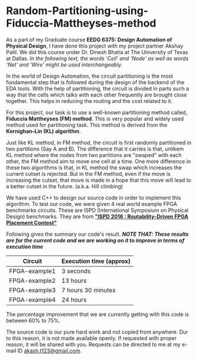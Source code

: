 # Random-Partitioning-using-Fiduccia-Mattheyses-method

As a part of my Graduate course __EEDG 6375: Design Automation of Physical Design__, I have done this project with my project partner Akshay Patil. We did this course under Dr. Dinesh Bhatia at The University of Texas at Dallas.
*In the following text, the words 'Cell' and 'Node' as well as words 'Net' and 'Wire' might be used interchangeably.*

In the world of Design Automation, the circuit partitioning is the most fundamental step that is followed during the design of the backend of the EDA tools. With the help of partitioning, the circuit is divided in parts such a way that the cells which talks with each other frequently are brought close together. This helps in reducing the routing and the cost related to it.

For this project, our task is to use a well-known partitioning method called, __Fiduccia Mattheyses (FM) method__. This is very popular and widely used method used for partitioning task. This method is derived from the __Kernighan–Lin (KL) algorithm__.

Just like KL method, in FM method, the circuit is first randomly partitioned in two partitions (Say A and B). The difference that it carries is that, unlikem KL method where the nodes from two partitions are "swaped" with each other, the FM method aim to move one cell at a time.
One more difference in these two algorithms is that, in KL method the swap which increases the current cutset is rejected. But in the FM method, even if the move is increasing the cutset, that move is made in a hope that this move will lead to a better cutset in the future. (a.k.a. Hill climbing)

We have used C++ to design our source code in order to implement this algorithm. To test our code, we were given 4 real world example FPGA benchmarks circuits. These are ISPD (International Symposium on Physical Design) benchmarks. They are from [__"ISPD 2016 : Routability-Driven FPGA Placement Contest"__](http://www.ispd.cc/contests/16/ispd2016_contest.html)

Following gives the summary our code's result. __*NOTE THAT: These results are for the current code and we are working on it to improve in terms of execution time*__

|Circuit|Execution time (approx)|
|-------------|------------------|
|FPGA-example1|3 seconds|
|FPGA-example2|13 hours|
|FPGA-example3|7 hours 30 minutes|
|FPGA-example4|24 hours|

The percentage improvement that we are currently getting with this code is between 60% to 75%.

The source code is our pure hard work and not copied from anywhere. Dur to this reason, it is not made available openly. If requested with proper reason, it will be shared with you. Requests can be directed to me at my e-mail ID akash.t123@gmail.com.
